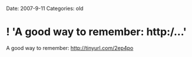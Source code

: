 Date: 2007-9-11
Categories: old

# ! 'A good way to remember: http:/…'

A good way to remember: http://tinyurl.com/2ep4po

